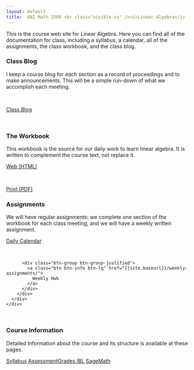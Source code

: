 ```yaml
---
layout: default
title:  UNI Math 2500 <br class="visible-xs" /><i>Linear Algebra</i>
---
```


<div class="row">
  <div class="col-xs-12">
    <p class="lead">
      This is the course web site for Linear Algebra. Here you can find all of the documentation for class, including a syllabus, a calendar, all of the assignments, the class workbook, and the class blog.
    </p>
  </div>
</div>

<div class="row">
  <div class="col-xs-6 col-md-4">
    <h3>Class Blog</h3>
    <p>
      I keep a course blog for each section as a record of proceedings and to make
      announcements. This will be a simple run-down of what we accomplish each meeting.
    </p>
    <div>
      <p><br /></p>
    </div>
    <div class="btn-group btn-group-justified">
      <a class="btn btn-success btn-lg" href="{{site.baseurl}}/blog/">Class Blog </a>
    </div>
    <div>
      <p><br /></p>
    </div>
  </div>
  <div class="col-xs-6 col-md-4">
    <h3>The Workbook</h3>
    <p>
      This workbook is the source for our daily work to learn linear algebra. It
      is written to complement the course text, not replace it.
    </p>
    <div class="btn-group btn-group-justified">
      <a class="btn btn-primary btn-lg" href="{{site.baseurl}}/course-materials/workbook/LinAlgWorkbook.html">
        Web (HTML)
      </a>
    </div>
    <div>
      <p><br /></p>
    </div>
    <div class="btn-group btn-group-justified">
      <a class="btn btn-default btn-lg" href="{{site.baseurl}}/course-materials/workbook/LinAlgWorkbook.pdf">
        Print (PDF)
      </a>
    </div>
  </div>

  <div class="col-xs-12 col-md-4">
    <h3>Assignments</h3>
    <p>
      We will have regular assignments: we complete one section of the workbook
      for each class meeting, and we will have a weekly written assignment.
    </p>
      <div class="row">
        <div class="col-xs-6 col-md-12">
          <div class="btn-group btn-group-justified">
            <a class="btn btn-warning btn-lg" href="{{site.baseurl}}/calendar/">
              Daily Calendar
            </a>
          </div>
        </div>
        <div class="col-md-12 hidden-xs hidden-sm">
          <p><br /></p>
        </div>
        <div class="col-xs-6 col-md-12">

          <div class="btn-group btn-group-justified">
            <a class="btn btn-info btn-lg" href="{{site.baseurl}}/weekly-assignments/">
              Weekly Hwk
            </a>
          </div>
        </div>
      </div>
    </div>
  </div>

<div class="row visible-xs visible-sm">
 <p><br /></p>
</div>

<div class="row">
  <div class="col-xs-12">
   <h3>Course Information</h3>
   <p>
     Detailed Information about the course and its structure is available at these
     pages.
    </p>
    <div class="btn-group btn-group-justified">
      <a class="btn btn-default" href="{{site.baseurl}}/syllabus/">Syllabus</a>
      <a class="btn btn-default" href="{{site.baseurl}}/standards-based-assessment/">
        <span class="hidden-xs">Assessment</span><span class="visible-xs">Grades</span>
      </a>
      <a class="btn btn-default" href="{{site.baseurl}}/inquiry-based-learning/">IBL</a>
      <a class="btn btn-default" href="{{site.baseurl}}/sage-math/">SageMath</a>
    </div>
  </div>
</div>

<div class="row visible-xs visible-sm">
  <p><br /></p>
</div>
